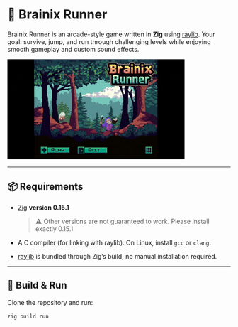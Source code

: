 # 🧠 Brainix Runner

Brainix Runner is an arcade-style game written in **Zig** using [raylib](https://www.raylib.com/).
Your goal: survive, jump, and run through challenging levels while enjoying smooth gameplay and custom sound effects.

![Brainix Demo](assets/demo/brainix_demo.gif)

---

## 📦 Requirements

- [Zig](https://ziglang.org/download/) **version 0.15.1**
  > ⚠️ Other versions are not guaranteed to work. Please install exactly 0.15.1

- A C compiler (for linking with raylib). On Linux, install `gcc` or `clang`.
- [raylib](https://www.raylib.com/) is bundled through Zig’s build, no manual installation required.

---

## 🚀 Build & Run

Clone the repository and run:

```bash
zig build run
```
